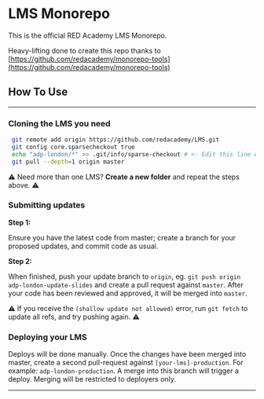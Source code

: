 # LMS Monorepo

This is the official RED Academy LMS Monorepo.

Heavy-lifting done to create this repo thanks to [https://github.com/redacademy/monorepo-tools](https://github.com/redacademy/monorepo-tools)

## How To Use

---

### Cloning the LMS you need

```bash
 git remote add origin https://github.com/redacademy/LMS.git
 git config core.sparsecheckout true
 echo "adp-london/*" >> .git/info/sparse-checkout # <- Edit this line with the LMS subfolder you need from this repo.
 git pull --depth=1 origin master
```
⚠️ Need more than one LMS? **Create a new folder** and repeat the steps above. ⚠️

### Submitting updates

**Step 1:**

Ensure you have the latest code from master; create a branch for your proposed updates, and commit code as usual. 

**Step 2:**

When finished, push your update branch to `origin`, eg. `git push origin adp-london-update-slides` and create a pull request against `master`. After your code has been reviewed and approved, it will be merged into `master`.

⚠️ If you receive the `(shallow update not allowed)` error, run `git fetch` to update all refs, and try pushing again. ⚠️

### Deploying your LMS

Deploys will be done manually. Once the changes have been merged into master, create a second pull-request against `[your-lms]-production`. For example: `adp-london-production`. A merge into this branch will trigger a deploy. Merging will be restricted to deployers only.

---
